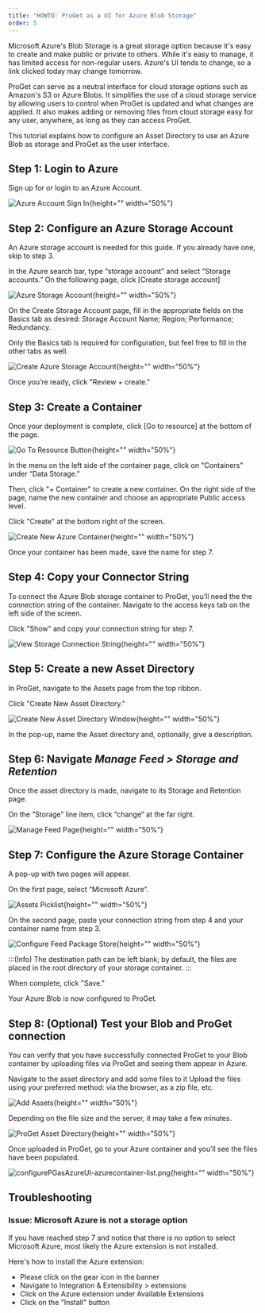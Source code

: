 ```yaml
---
title: "HOWTO: ProGet as a UI for Azure Blob Storage"
order: 5
---
```



Microsoft Azure's Blob Storage is a great storage option because it's easy to create and make public or private to others. While it's easy to manage, it has limited access for non-regular users. Azure's UI tends to change, so a link clicked today may change tomorrow.

ProGet can serve as a neutral interface for cloud storage options such as Amazon's S3 or Azure Blobs. It simplifies the use of a cloud storage service by allowing users to control when ProGet is updated and what changes are applied. It also makes adding or removing files from cloud storage easy for any user, anywhere, as long as they can access ProGet.

This tutorial explains how to configure an Asset Directory to use an Azure Blob as storage and ProGet as the user interface.

## Step 1: Login to Azure

Sign up for or login to an Azure Account. 

![Azure Account Sign In](/resources/docs/azure-signin.png){height="" width="50%"}

## Step 2: Configure an Azure Storage Account

An Azure storage account is needed for this guide. If you already have one, skip to step 3.

In the Azure search bar, type “storage account” and select “Storage accounts.” On the following page, click [Create storage account]

![Azure Storage Account](/resources/docs/azure-storageaccounts-mainpage.png){height="" width="50%"}

On the Create Storage Account page, fill in the appropriate fields on the Basics tab as desired: Storage Account Name; Region; Performance; Redundancy.

Only the Basics tab is required for configuration, but feel free to fill in the other tabs as well.

![Create Azure Storage Account](/resources/docs/azure-storageaccounts-create.png){height="" width="50%"}

Once you’re ready, click "Review + create."

## Step 3: Create a Container

Once your deployment is complete, click [Go to resource] at the bottom of the page.

![Go To Resource Button](/resources/docs/azure-storageaccounts-gotoresource.png){height="" width="50%"}

In the menu on the left side of the container page, click on "Containers" under “Data Storage.”

Then, click "+ Container" to create a new container. 
On the right side of the page, name the new container and choose an appropriate Public access level.

Click "Create" at the bottom right of the screen.

![Create New Azure Container](/resources/docs/azure-containers-create.png){height="" width="50%"}

Once your container has been made, save the name for step 7.

## Step 4: Copy your Connector String

To connect the Azure Blob storage container to ProGet, you’ll need the the connection string of the container.
Navigate to the access keys tab on the left side of the screen. 

Click "Show" and copy your connection string for step 7.

![View Storage Connection String](/resources/docs/azure-storageaccounts-connectionstring.png){height="" width="50%"}

## Step 5: Create a new Asset Directory

In ProGet, navigate to the Assets page from the top ribbon.

Click "Create New Asset Directory."

![Create New Asset Directory Window](/resources/docs/proget-assets-createdirectory.png){height="" width="50%"}

In the pop-up, name the Asset directory and, optionally, give a description.

## Step 6: Navigate *Manage Feed > Storage and Retention*

Once the asset directory is made, navigate to its Storage and Retention page.

On the “Storage” line item, click “change” at the far right.

![Manage Feed Page](/resources/docs/proget-assets-changestorage.png){height="" width="50%"}

## Step 7: Configure the Azure Storage Container

A pop-up with two pages will appear.

On the first page, select “Microsoft Azure”.

![Assets Picklist](/resources/docs/proget-assets-picklist.png){height="" width="50%"}

On the second page, paste your connection string from step 4 and your container name from step 3. 

![Configure Feed Package Store](/resources/docs/proget-nuget-configureazure.png){height="" width="50%"}

:::(Info)
The destination path can be left blank; by default, the files are placed in the root directory of your storage container.
:::

When complete, click "Save."

Your Azure Blob is now configured to ProGet.

## Step 8: (Optional) Test your Blob and ProGet connection

You can verify that you have successfully connected ProGet to your Blob container by uploading files via ProGet and seeing them appear in Azure.

Navigate to the asset directory and add some files to it
Upload the files using your preferred method: via the browser, as a zip file, etc.

![Add Assets](/resources/docs/proget-assets-addfiles.png.png){height="" width="50%"}

Depending on the file size and the server, it may take a few minutes. 

![ProGet Asset Directory](/resources/docs/proget-assets-populatedazureassetdirectory.png){height="" width="50%"}

Once uploaded in ProGet, go to your Azure container and you’ll see the files have been populated. 

![configurePGasAzureUI-azurecontainer-list.png](/resources/docs/azure-populatedcontainer.png){height="" width="50%"}

## Troubleshooting

### Issue: Microsoft Azure is not a storage option

If you have reached step 7 and notice that there is no option to select Microsoft Azure, most likely the Azure extension is not installed.

Here's how to install the Azure extension:
- Please click on the gear icon in the banner
- Navigate to Integration & Extensibility > extensions
- Click on the Azure extension under Available Extensions
- Click on the "Install" button







